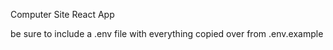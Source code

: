 Computer Site
React App

be sure to include a .env file with everything copied over from .env.example